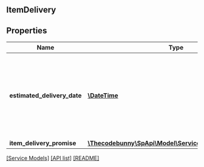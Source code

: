 ## ItemDelivery

## Properties

Name | Type | Description | Notes
------------ | ------------- | ------------- | -------------
**estimated_delivery_date** | [**\DateTime**](\DateTime.md) | The date and time of the latest Estimated Delivery Date (EDD) of all the items with an EDD. In ISO 8601 format. | [optional]
**item_delivery_promise** | [**\Thecodebunny\SpApi\Model\Service\ItemDeliveryPromise**](ItemDeliveryPromise.md) |  | [optional]

[[Service Models]](../) [[API list]](../../Api) [[README]](../../../README.md)
